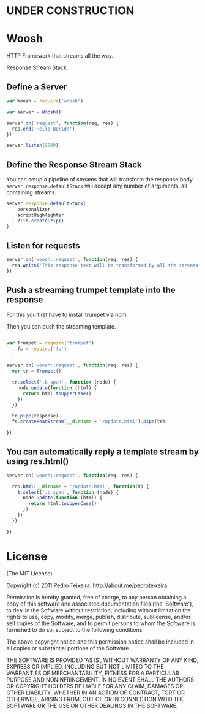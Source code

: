 # UNDER CONSTRUCTION

# Woosh

HTTP Framework that streams all the way.

Response Stream Stack

## Define a Server

```javascript
var Woosh = require('woosh')

var server = Woosh()

server.on('request', function(req, res) {
  res.end('Hello World!')
})

server.listen(8080)
```

## Define the Response Stream Stack

You can setup a pipeline of streams that will transform the response body. `server.response.defaultStack` will accept any number of arguments, all containing streams.

```javascript
server.response.defaultStack(
    personalizer
  , scriptHighlighter
  , zlib.createGzip()
)
```

## Listen for requests

```javascript
server.on('woosh::request', function(req, res) {
  res.write('This response text will be transformed by all the streams in the response stack')
})
```

## Push a streaming trumpet template into the response

For this you first have to install trumpet via npm.

Then you can push the streaming template.

```javascript

var Trumpet = require('trumpet')
  , fs = require('fs')
  ;

server.on('woosh::request', function(req, res) {
  var tr = Trumpet()

  tr.select('.b span', function (node) {
    node.update(function (html) {
      return html.toUpperCase()
    })
  })

  tr.pipe(response)
  fs.createReadStream(__dirname + '/update.html').pipe(tr)

})
```

## You can automatically reply a template stream by using res.html()

```javascript
server.on('woosh::request', function(req, res) {

  res.html(__dirname + '/update.html', function(t) {
    t.select('.b span', function (node) {
      node.update(function (html) {
        return html.toUpperCase()
      })
    })
  })

})
```

# License

(The MIT License)

Copyright (c) 2011 Pedro Teixeira. http://about.me/pedroteixeira

Permission is hereby granted, free of charge, to any person obtaining a copy of this software and associated documentation files (the 'Software'), to deal in the Software without restriction, including without limitation the rights to use, copy, modify, merge, publish, distribute, sublicense, and/or sell copies of the Software, and to permit persons to whom the Software is furnished to do so, subject to the following conditions:

The above copyright notice and this permission notice shall be included in all copies or substantial portions of the Software.

THE SOFTWARE IS PROVIDED 'AS IS', WITHOUT WARRANTY OF ANY KIND, EXPRESS OR IMPLIED, INCLUDING BUT NOT LIMITED TO THE WARRANTIES OF MERCHANTABILITY, FITNESS FOR A PARTICULAR PURPOSE AND NONINFRINGEMENT. IN NO EVENT SHALL THE AUTHORS OR COPYRIGHT HOLDERS BE LIABLE FOR ANY CLAIM, DAMAGES OR OTHER LIABILITY, WHETHER IN AN ACTION OF CONTRACT, TORT OR OTHERWISE, ARISING FROM, OUT OF OR IN CONNECTION WITH THE SOFTWARE OR THE USE OR OTHER DEALINGS IN THE SOFTWARE.